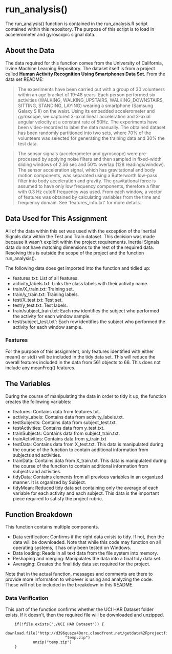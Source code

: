 run_analysis()
==============
The run_analysis() function is contained in the run_analysis.R script contained within this repository. The purpose of this script is to load in accelerometer and gyroscopic signal data.

About the Data
--------------
The data required for this function comes from the University of California, Irvine Machine Learning Repository. The dataset itself is from a project called **Human Activity Recognition Using Smartphones Data Set**. From the data set README:

> The experiments have been carried out with a group of 30 volunteers within an age bracket of 19-48 years. Each person performed six activities (WALKING, WALKING_UPSTAIRS, WALKING_DOWNSTAIRS, SITTING, STANDING, LAYING) wearing a smartphone (Samsung Galaxy S II) on the waist. Using its embedded accelerometer and gyroscope, we captured 3-axial linear acceleration and 3-axial angular velocity at a constant rate of 50Hz. The experiments have been video-recorded to label the data manually. The obtained dataset has been randomly partitioned into two sets, where 70% of the volunteers was selected for generating the training data and 30% the test data. 

> The sensor signals (accelerometer and gyroscope) were pre-processed by applying noise filters and then sampled in fixed-width sliding windows of 2.56 sec and 50% overlap (128 readings/window). The sensor acceleration signal, which has gravitational and body motion components, was separated using a Butterworth low-pass filter into body acceleration and gravity. The gravitational force is assumed to have only low frequency components, therefore a filter with 0.3 Hz cutoff frequency was used. From each window, a vector of features was obtained by calculating variables from the time and frequency domain. See 'features_info.txt' for more details. 

Data Used for This Assignment
-----------------------------
All of the data within this set was used with the exception of the Inertial Signals data within the Test and Train dataset. This decision was made because it wasn't explicit within the project requirements. Inertial Signals data do not have matching dimensions to the rest of the required data. Resolving this is outside the scope of the project and the function run_analysis().

The following data does get imported into the function and tidied up:

+ features.txt: List of all features.
+ activity_labels.txt: Links the class labels with their activity name.
+ train/X_train.txt: Training set.
+ train/y_train.txt: Training labels.
+ test/X_test.txt: Test set.
+ test/y_test.txt: Test labels.
+ train/subject_train.txt: Each row identifies the subject who performed the activity for each window sample. 
+ test/subject_test.txt': Each row identifies the subject who performed the activity for each window sample.

### Features
For the purpose of this assignment, only features identified with either mean() or std() will be included in the tidy data set. This will reduce the overall features included in the data from 561 objects to 66. This does not include any meanFreq() features.

The Variables
-------------
During the course of manipulating the data in order to tidy it up, the function creates the following variables:

+ features: Contains data from features.txt.
+ activityLabels: Contains data from activity_labels.txt.
+ testSubjects: Contains data from subject_test.txt.
+ testActivities: Contains data from y_test.txt.
+ trainSubjects: Contains data from subject_train.txt.
+ trainActivities: Contains data from y_train.txt
+ testData: Contains data from X_test.txt. This data is manipulated during the course of the function to contain additional information from subjects and activities.
+ trainData: Contains data from X_train.txt. This data is manipulated during the course of the function to contain additional information from subjects and activities.
+ tidyData: Contains elements from all previous variables in an organized manner. It is organized by Subject.
+ tidyMean: Reduced tidy data set containing only the average of each variable for each activity and each subject. This data is the important piece required to satisfy the project rubric.

Function Breakdown
------------------
This function contains multiple components.

+ Data verification: Confirms if the right data exists to tidy. If not, then the data will be downloaded. Note that while this code may function on all operating systems, it has only been tested on Windows.
+ Data loading: Reads in all text data from the file system into memory.
+ Reshaping and merging: Manipulates the data into a final tidy data set.
+ Averaging: Creates the final tidy data set required for the project.

Note that in the actual function, messages and comments are there to provide more information to whoever is using and analyzing the code. These will not be included in the breakdown in this README.

### Data Verification
This part of the function confirms whether the UCI HAR Dataset folder exists. If it doesn't, then the required file will be downloaded and unzipped. 

        if(!file.exists("./UCI HAR Dataset")) {
                download.file("http://d396qusza40orc.cloudfront.net/getdata%2Fprojectfiles%2FUCI%20HAR%20Dataset.zip", 
                              "temp.zip")
                unzip("temp.zip")    
        }
